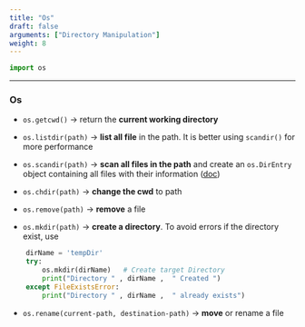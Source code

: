 ```yaml
---
title: "Os"
draft: false
arguments: ["Directory Manipulation"]
weight: 8
---
```


```py
import os
```

* * *

### Os

-   `os.getcwd()` &rarr; return the **current working directory**

-   `os.listdir(path)` &rarr; **list all file** in the path. It is better using `scandir()` for more performance

-   `os.scandir(path)` &rarr; **scan all files in the path** and create an `os.DirEntry` object containing all files with their information ([doc](https://docs.python.org/3/library/os.html#os.DirEntry))

-   `os.chdir(path)` &rarr; **change the cwd** to path

-   `os.remove(path)` &rarr; **remove** a file

-   `os.mkdir(path)` &rarr; **create a directory**. To avoid errors if the directory exist, use

```py
    dirName = 'tempDir'
    try:
        os.mkdir(dirName)   # Create target Directory
        print("Directory " , dirName ,  " Created ")
    except FileExistsError:
        print("Directory " , dirName ,  " already exists")
```

-   `os.rename(current-path, destination-path)` &rarr; **move** or rename a file
